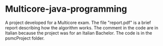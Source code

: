 # Multicore-java-programming
A project developed for a Multicore exam.
The file "report.pdf" is a brief report describing how the algorithm works.
The comment in the code are in Italian because the project was for an Italian Bachelor.
The code is in the psmcProject folder.
